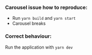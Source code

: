 ### Carousel issue how to reproduce:

- Run `yarn build` and `yarn start`
- Carousel breaks

### Correct behaviour:

Run the application with `yarn dev`
